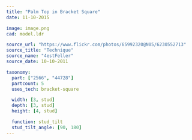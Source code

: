 ```yaml
---
title: "Palm Top in Bracket Square"
date: 11-10-2015

image: image.png
cad: model.ldr

source_url: "https://www.flickr.com/photos/65992320@N05/6230552713"
source_title: "Technique"
source_name: "4estFeller"
source_date: 10-10-2011

taxonomy:
  part: ["2566", "44728"]
  partcount: 5
  uses_tech: bracket-square

  width: [3, stud]
  depth: [3, stud]
  height: [4, stud]

  function: stud_tilt
  stud_tilt_angle: [90, 180]
---
```

